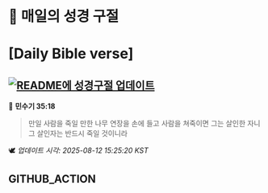 # 🙏 매일의 성경 구절
# [Daily Bible verse]
## [![README에 성경구절 업데이트](https://github.com/DONGSUKA/first_test/actions/workflows/update-readme-bible.yml/badge.svg)](https://github.com/DONGSUKA/first_test/actions/workflows/update-readme-bible.yml)
<!-- START_BIBLE_VERSE -->
📖 **민수기 35:18**
> 만일 사람을 죽일 만한 나무 연장을 손에 들고 사람을 쳐죽이면 그는 살인한 자니 그 살인자는 반드시 죽일 것이니라

🕊️ _업데이트 시각: 2025-08-12 15:25:20 KST_
  <!-- END_BIBLE_VERSE -->
## GITHUB_ACTION
